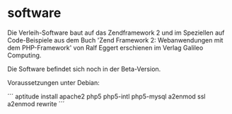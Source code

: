 # software

Die Verleih-Software baut auf das Zendframework 2 und im Speziellen auf Code-Beispiele aus dem Buch 'Zend Framework 2: Webanwendungen mit dem PHP-Framework' von Ralf Eggert erschienen im Verlag Galileo Computing.

Die Software befindet sich noch in der Beta-Version. 

Voraussetzungen unter Debian:

´´´
aptitude install apache2 php5 php5-intl php5-mysql
a2enmod ssl
a2enmod rewrite
´´´



